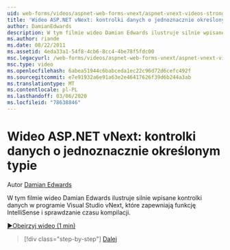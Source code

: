 ```yaml
---
uid: web-forms/videos/aspnet-web-forms-vnext/aspnet-vnext-videos-strongly-typed-data-controls
title: 'Wideo ASP.NET vNext: kontrolki danych o jednoznacznie określonym typie | Microsoft Docs'
author: DamianEdwards
description: W tym filmie wideo Damian Edwards ilustruje silnie wpisane kontrolki danych w programie Visual Studio vNext, które zapewniają funkcję IntelliSense i sprawdzanie czasu kompilacji.
ms.author: riande
ms.date: 08/22/2011
ms.assetid: 4eda33a1-54f8-4cb6-8cc4-4be78f5fdc00
msc.legacyurl: /web-forms/videos/aspnet-web-forms-vnext/aspnet-vnext-videos-strongly-typed-data-controls
msc.type: video
ms.openlocfilehash: 6abea51944c6babceda1ec22c96d72d6cefc492f
ms.sourcegitcommit: e7e91932a6e91a63e2e46417626f39d6b244a3ab
ms.translationtype: MT
ms.contentlocale: pl-PL
ms.lasthandoff: 03/06/2020
ms.locfileid: "78638846"
---
```

# <a name="aspnet-vnext-videos-strongly-typed-data-controls"></a>Wideo ASP.NET vNext: kontrolki danych o jednoznacznie określonym typie

Autor [Damian Edwards](https://github.com/DamianEdwards)

W tym filmie wideo Damian Edwards ilustruje silnie wpisane kontrolki danych w programie Visual Studio vNext, które zapewniają funkcję IntelliSense i sprawdzanie czasu kompilacji.

[&#9654;Obejrzyj wideo (1 min)](https://channel9.msdn.com/Blogs/ASP-NET-Site-Videos/aspnet-vnext-videos-strongly-typed-data-controls)

> [!div class="step-by-step"]
> [Dalej](aspnet-vnext-videos-model-binding-part-1-selecting-data.md)
